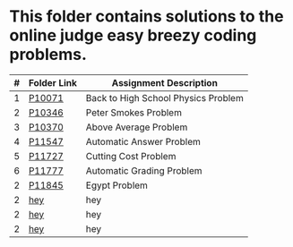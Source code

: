 # This folder contains solutions to the online judge easy breezy coding problems. 

|   #   | Folder Link | Assignment Description |
| :---: | ----------- | ---------------------- |
|  1 | [P10071](https://github.com/azizzmills/Programming-Techniques/tree/2143-OOP-Mills/Easy%20Breezy%20Problems/P10071) | Back to High School Physics Problem |
|  2 | [P10346](https://github.com/azizzmills/Programming-Techniques/tree/2143-OOP-Mills/Easy%20Breezy%20Problems/P10346) | Peter Smokes Problem |
|  3 | [P10370](https://github.com/azizzmills/Programming-Techniques/tree/2143-OOP-Mills/Easy%20Breezy%20Problems/P10370) | Above Average Problem |
|  4 | [P11547](https://github.com/azizzmills/Programming-Techniques/tree/2143-OOP-Mills/Easy%20Breezy%20Problems/P11547) | Automatic Answer Problem |
|  5 | [P11727](https://github.com/azizzmills/Programming-Techniques/tree/2143-OOP-Mills/Easy%20Breezy%20Problems/P11727) | Cutting Cost Problem |
|  6 | [P11777](https://github.com/azizzmills/Programming-Techniques/tree/2143-OOP-Mills/Easy%20Breezy%20Problems/P11777) | Automatic Grading Problem |
|  2 | [P11845](https://github.com/azizzmills/Programming-Techniques/tree/2143-OOP-Mills/Easy%20Breezy%20Problems/P11845) | Egypt Problem |
|  2 | [hey](hey) | hey |
|  2 | [hey](hey) | hey |
|  2 | [hey](hey) | hey |
